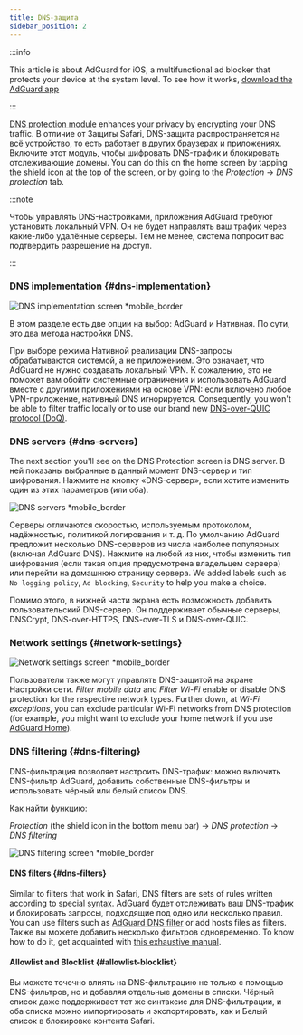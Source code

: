 ```yaml
---
title: DNS-защита
sidebar_position: 2
---
```


:::info

This article is about AdGuard for iOS, a multifunctional ad blocker that protects your device at the system level. To see how it works, [download the AdGuard app](https://agrd.io/download-kb-adblock)

:::

[DNS protection module](https://adguard-dns.io/kb/general/dns-filtering/) enhances your privacy by encrypting your DNS traffic. В отличие от Защиты Safari, DNS-защита распространяется на всё устройство, то есть работает в других браузерах и приложениях. Включите этот модуль, чтобы шифровать DNS-трафик и блокировать отслеживающие домены. You can do this on the home screen by tapping the shield icon at the top of the screen, or by going to the _Protection_ → _DNS protection_ tab.

:::note

Чтобы управлять DNS-настройками, приложения AdGuard требуют установить локальный VPN. Он не будет направлять ваш трафик через какие-либо удалённые серверы. Тем не менее, система попросит вас подтвердить разрешение на доступ.

:::

### DNS implementation {#dns-implementation}

![DNS implementation screen \*mobile\_border](https://cdn.adtidy.org/public/Adguard/kb/iOS/features/implementation_en.jpeg)

В этом разделе есть две опции на выбор: AdGuard и Нативная. По сути, это два метода настройки DNS.

При выборе режима Нативной реализации DNS-запросы обрабатываются системой, а не приложением. Это означает, что AdGuard не нужно создавать локальный VPN. К сожалению, это не поможет вам обойти системные ограничения и использовать AdGuard вместе с другими приложениями на основе VPN: если включено любое VPN-приложение, нативный DNS игнорируется. Consequently, you won't be able to filter traffic locally or to use our brand new [DNS-over-QUIC protocol (DoQ)](https://adguard.com/en/blog/dns-over-quic.html).

### DNS servers {#dns-servers}

The next section you'll see on the DNS Protection screen is DNS server. В ней показаны выбранные в данный момент DNS-сервер и тип шифрования. Нажмите на кнопку «DNS-сервер», если хотите изменить один из этих параметров (или оба).

![DNS servers \*mobile\_border](https://cdn.adtidy.org/public/Adguard/kb/iOS/features/dns_server_en.jpeg)

Серверы отличаются скоростью, используемым протоколом, надёжностью, политикой логирования и т. д. По умолчанию AdGuard предложит несколько DNS-серверов из числа наиболее популярных (включая AdGuard DNS). Нажмите на любой из них, чтобы изменить тип шифрования (если такая опция предусмотрена владельцем сервера) или перейти на домашнюю страницу сервера. We added labels such as `No logging policy`, `Ad blocking`, `Security` to help you make a choice.

Помимо этого, в нижней части экрана есть возможность добавить пользовательский DNS-сервер. Он поддерживает обычные серверы, DNSCrypt, DNS-over-HTTPS, DNS-over-TLS и DNS-over-QUIC.

### Network settings {#network-settings}

![Network settings screen \*mobile\_border](https://cdn.adtidy.org/public/Adguard/kb/iOS/features/network_settings_en.jpeg)

Пользователи также могут управлять DNS-защитой на экране Настройки сети. _Filter mobile data_ and _Filter Wi-Fi_ enable or disable DNS protection for the respective network types. Further down, at _Wi-Fi exceptions_, you can exclude particular Wi-Fi networks from DNS protection (for example, you might want to exclude your home network if you use [AdGuard Home](https://adguard.com/adguard-home/overview.html)).

### DNS filtering {#dns-filtering}

DNS-фильтрация позволяет настроить DNS-трафик: можно включить DNS-фильтр AdGuard, добавить собственные DNS-фильтры и использовать чёрный или белый список DNS.

Как найти функцию:

_Protection_ (the shield icon in the bottom menu bar) → _DNS protection_ → _DNS filtering_

![DNS filtering screen \*mobile\_border](https://cdn.adtidy.org/public/Adguard/kb/iOS/features/dns_filtering_en.jpeg)

#### DNS filters {#dns-filters}

Similar to filters that work in Safari, DNS filters are sets of rules written according to special [syntax](https://adguard-dns.io/kb/general/dns-filtering-syntax/). AdGuard будет отслеживать ваш DNS-трафик и блокировать запросы, подходящие под одно или несколько правил. You can use filters such as [AdGuard DNS filter](https://github.com/AdguardTeam/AdguardSDNSFilter) or add hosts files as filters. Также вы можете добавить несколько фильтров одновременно. To know how to do it, get acquainted with [this exhaustive manual](adguard-for-ios/solving-problems/system-wide-filtering).

#### Allowlist and Blocklist {#allowlist-blocklist}

Вы можете точечно влиять на DNS-фильтрацию не только с помощью DNS-фильтров, но и добавляя отдельные домены в списки. Чёрный список даже поддерживает тот же синтаксис для DNS-фильтрации, и оба списка можно импортировать и экспортировать, как и Белый список в блокировке контента Safari.
